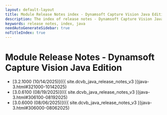 ```yaml
---
layout: default-layout
title: Module Release Notes index - Dynamsoft Capture Vision Java Edition
description: The index of release notes - Dynamsoft Capture Vision Java Edition.
keywords: release notes, index, java
needAutoGenerateSidebar: true
noTitleIndex: true
---
```


# Module Release Notes - Dynamsoft Capture Vision Java Edition

- [3.2.1000 (10/14/2025)]({{ site.dcvb_java_release_notes_v3 }}java-3.html#321000-10142025)
- [3.0.6100 (08/19/2025)]({{ site.dcvb_java_release_notes_v3 }}java-3.html#306100-08192025)
- [3.0.6000 (08/06/2025)]({{ site.dcvb_java_release_notes_v3 }}java-3.html#306000-08062025)
